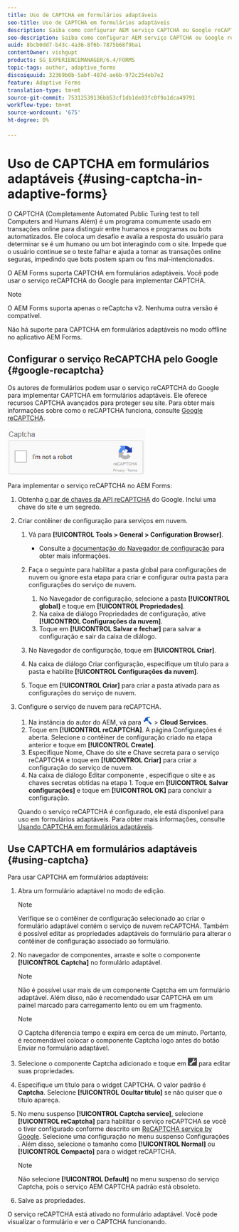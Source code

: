 ```yaml
---
title: Uso de CAPTCHA em formulários adaptáveis
seo-title: Uso de CAPTCHA em formulários adaptáveis
description: Saiba como configurar AEM serviço CAPTCHA ou Google reCAPTCHA em formulários adaptáveis.
seo-description: Saiba como configurar AEM serviço CAPTCHA ou Google reCAPTCHA em formulários adaptáveis.
uuid: 8bcb0dd7-b43c-4a36-8f6b-7875b68f9ba1
contentOwner: vishgupt
products: SG_EXPERIENCEMANAGER/6.4/FORMS
topic-tags: author, adaptive_forms
discoiquuid: 32369b0b-5abf-487d-ae6b-972c254eb7e2
feature: Adaptive Forms
translation-type: tm+mt
source-git-commit: 75312539136bb53cf1db1de03fc0f9a1dca49791
workflow-type: tm+mt
source-wordcount: '675'
ht-degree: 0%

---
```



# Uso de CAPTCHA em formulários adaptáveis {#using-captcha-in-adaptive-forms}

O CAPTCHA (Completamente Automated Public Turing test to tell Computers and Humans Além) é um programa comumente usado em transações online para distinguir entre humanos e programas ou bots automatizados. Ele coloca um desafio e avalia a resposta do usuário para determinar se é um humano ou um bot interagindo com o site. Impede que o usuário continue se o teste falhar e ajuda a tornar as transações online seguras, impedindo que bots postem spam ou fins mal-intencionados.

O AEM Forms suporta CAPTCHA em formulários adaptáveis. Você pode usar o serviço reCAPTCHA do Google para implementar CAPTCHA.

>[!NOTE]
>
>O AEM Forms suporta apenas o reCaptcha v2. Nenhuma outra versão é compatível.
>
>Não há suporte para CAPTCHA em formulários adaptáveis no modo offline no aplicativo AEM Forms.

## Configurar o serviço ReCAPTCHA pelo Google {#google-recaptcha}

Os autores de formulários podem usar o serviço reCAPTCHA do Google para implementar CAPTCHA em formulários adaptáveis. Ele oferece recursos CAPTCHA avançados para proteger seu site. Para obter mais informações sobre como o reCAPTCHA funciona, consulte [Google reCAPTCHA](https://developers.google.com/recaptcha/).

![recaptcha](assets/recaptcha.png)

Para implementar o serviço reCAPTCHA no AEM Forms:

1. Obtenha [o par de chaves da API reCAPTCHA](https://www.google.com/recaptcha/admin) do Google. Inclui uma chave do site e um segredo.
1. Criar contêiner de configuração para serviços em nuvem.

   1. Vá para **[!UICONTROL Tools > General > Configuration Browser]**.
      * Consulte a [documentação do Navegador de configuração](/help/sites-administering/configurations.md) para obter mais informações.
   1. Faça o seguinte para habilitar a pasta global para configurações de nuvem ou ignore esta etapa para criar e configurar outra pasta para configurações do serviço de nuvem.

      1. No Navegador de configuração, selecione a pasta **[!UICONTROL global]** e toque em **[!UICONTROL Propriedades]**.
      1. Na caixa de diálogo Propriedades de configuração, ative **[!UICONTROL Configurações da nuvem]**.
      1. Toque em **[!UICONTROL Salvar e fechar]** para salvar a configuração e sair da caixa de diálogo.
   1. No Navegador de configuração, toque em **[!UICONTROL Criar]**.
   1. Na caixa de diálogo Criar configuração, especifique um título para a pasta e habilite **[!UICONTROL Configurações da nuvem]**.
   1. Toque em **[!UICONTROL Criar]** para criar a pasta ativada para as configurações do serviço de nuvem.


1. Configure o serviço de nuvem para reCAPTCHA.

   1. Na instância do autor do AEM, vá para ![tools](assets/tools.png) > **Cloud Services**.
   1. Toque em **[!UICONTROL reCAPTCHA]**. A página Configurações é aberta. Selecione o contêiner de configuração criado na etapa anterior e toque em **[!UICONTROL Create]**.
   1. Especifique Nome, Chave do site e Chave secreta para o serviço reCAPTCHA e toque em **[!UICONTROL Criar]** para criar a configuração do serviço de nuvem.
   1. Na caixa de diálogo Editar componente , especifique o site e as chaves secretas obtidas na etapa 1. Toque em **[!UICONTROL Salvar configurações]** e toque em **[!UICONTROL OK]** para concluir a configuração.

   Quando o serviço reCAPTCHA é configurado, ele está disponível para uso em formulários adaptáveis. Para obter mais informações, consulte [Usando CAPTCHA em formulários adaptáveis](#using-captcha).

## Use CAPTCHA em formulários adaptáveis {#using-captcha}

Para usar CAPTCHA em formulários adaptáveis:

1. Abra um formulário adaptável no modo de edição.

   >[!NOTE]
   >
   >Verifique se o contêiner de configuração selecionado ao criar o formulário adaptável contém o serviço de nuvem reCAPTCHA. Também é possível editar as propriedades adaptáveis do formulário para alterar o contêiner de configuração associado ao formulário.

1. No navegador de componentes, arraste e solte o componente **[!UICONTROL Captcha]** no formulário adaptável.

   >[!NOTE]
   >
   >Não é possível usar mais de um componente Captcha em um formulário adaptável. Além disso, não é recomendado usar CAPTCHA em um painel marcado para carregamento lento ou em um fragmento.

   >[!NOTE]
   >
   >O Captcha diferencia tempo e expira em cerca de um minuto. Portanto, é recomendável colocar o componente Captcha logo antes do botão Enviar no formulário adaptável.

1. Selecione o componente Captcha adicionado e toque em ![cmppr](assets/cmppr.png) para editar suas propriedades.
1. Especifique um título para o widget CAPTCHA. O valor padrão é **Captcha**. Selecione **[!UICONTROL Ocultar título]** se não quiser que o título apareça.
1. No menu suspenso **[!UICONTROL Captcha service]**, selecione **[!UICONTROL reCaptcha]** para habilitar o serviço reCAPTCHA se você o tiver configurado conforme descrito em [ReCAPTCHA service by Google](#google-recaptcha). Selecione uma configuração no menu suspenso Configurações . Além disso, selecione o tamanho como **[!UICONTROL Normal]** ou **[!UICONTROL Compacto]** para o widget reCAPTCHA.

   >[!NOTE]
   >
   >Não selecione **[!UICONTROL Default]** no menu suspenso do serviço Captcha, pois o serviço AEM CAPTCHA padrão está obsoleto.

1. Salve as propriedades.

O serviço reCAPTCHA está ativado no formulário adaptável. Você pode visualizar o formulário e ver o CAPTCHA funcionando.
